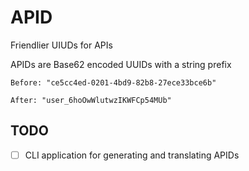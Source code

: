 # APID

Friendlier UIUDs for APIs

APIDs are Base62 encoded UUIDs with a string prefix

```
Before: "ce5cc4ed-0201-4bd9-82b8-27ece33bce6b"

After: "user_6hoOwWlutwzIKWFCp54MUb"
```

## TODO

- [ ] CLI application for generating and translating APIDs
